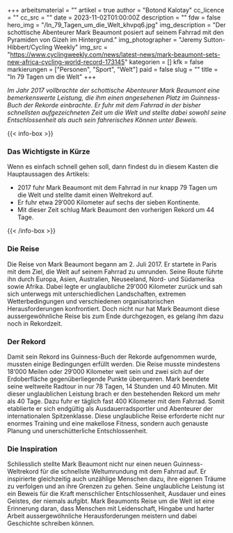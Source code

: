 +++
arbeitsmaterial = ""
artikel = true
author = "Botond Kalotay"
cc_licence = ""
cc_src = ""
date = 2023-11-02T01:00:00Z
description = ""
fdw = false
hero_img = "/In_79_Tagen_um_die_Welt_khvpq6.jpg"
img_description = "Der schottische Abenteurer Mark Beaumont posiert auf seinem Fahrrad mit den Pyramiden von Gizeh im Hintergrund."
img_photographer = "Jeremy Sutton-Hibbert/Cycling Weekly"
img_src = "https://www.cyclingweekly.com/news/latest-news/mark-beaumont-sets-new-africa-cycling-world-record-173145"
kategorien = []
kfk = false
markierungen = ["Personen", "Sport", "Welt"]
paid = false
slug = ""
title = "In 79 Tagen um die Welt"
+++

_Im Jahr 2017 vollbrachte der schottische Abenteurer Mark Beaumont eine bemerkenswerte Leistung, die ihm einen angesehenen Platz im Guinness-Buch der Rekorde einbrachte. Er fuhr mit dem Fahrrad in der bisher schnellsten aufgezeichneten Zeit um die Welt und stellte dabei sowohl seine Entschlossenheit als auch sein fahrerisches Können unter Beweis._

{{< info-box >}} <h3>Das Wichtigste in Kürze</h3>

<p>Wenn es einfach schnell gehen soll, dann findest du in diesem Kasten die Hauptaussagen des Artikels:</p>

<ul>

<li>2017 fuhr Mark Beaumont mit dem Fahrrad in nur knapp 79 Tagen um die Welt und stellte damit einen Weltrekord auf.</li>

<li>Er fuhr etwa 29‘000 Kilometer auf sechs der sieben Kontinente.</li>

<li>Mit dieser Zeit schlug Mark Beaumont den vorherigen Rekord um 44 Tage.</li>

</ul> {{< /info-box >}}

### Die Reise

Die Reise von Mark Beaumont begann am 2. Juli 2017. Er startete in Paris mit dem Ziel, die Welt auf seinem Fahrrad zu umrunden. Seine Route führte ihn durch Europa, Asien, Australien, Neuseeland, Nord- und Südamerika sowie Afrika. Dabei legte er unglaubliche 29'000 Kilometer zurück und sah sich unterwegs mit unterschiedlichen Landschaften, extremen Wetterbedingungen und verschiedenen organisatorischen Herausforderungen konfrontiert. Doch nicht nur hat Mark Beaumont diese aussergewöhnliche Reise bis zum Ende durchgezogen, es gelang ihm dazu noch in Rekordzeit.

### Der Rekord

Damit sein Rekord ins Guinness-Buch der Rekorde aufgenommen wurde, mussten einige Bedingungen erfüllt werden. Die Reise musste mindestens 18‘000 Meilen oder 29‘000 Kilometer weit sein und zwei sich auf der Erdoberfläche gegenüberliegende Punkte überqueren. Mark beendete seine weltweite Radtour in nur 78 Tagen, 14 Stunden und 40 Minuten. Mit dieser unglaublichen Leistung brach er den bestehenden Rekord um mehr als 40 Tage. Dazu fuhr er täglich fast 400 Kilometer mit dem Fahrrad. Somit etablierte er sich endgültig als Ausdauerradsportler und Abenteurer der internationalen Spitzenklasse. Diese unglaubliche Reise erforderte nicht nur enormes Training und eine makellose Fitness, sondern auch genauste Planung und unerschütterliche Entschlossenheit.

### Die Inspiration

Schliesslich stellte Mark Beaumont nicht nur einen neuen Guinness-Weltrekord für die schnellste Weltumrundung mit dem Fahrrad auf. Er inspirierte gleichzeitig auch unzählige Menschen dazu, ihre eigenen Träume zu verfolgen und an ihre Grenzen zu gehen. Seine unglaubliche Leistung ist ein Beweis für die Kraft menschlicher Entschlossenheit, Ausdauer und eines Geistes, der niemals aufgibt. Mark Beaumonts Reise um die Welt ist eine Erinnerung daran, dass Menschen mit Leidenschaft, Hingabe und harter Arbeit aussergewöhnliche Herausforderungen meistern und dabei Geschichte schreiben können.

